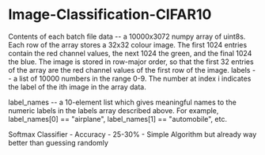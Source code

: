 # Image-Classification-CIFAR10

Contents of each batch file
data -- a 10000x3072 numpy array of uint8s. Each row of the array stores a 32x32 colour image. The first 1024 entries contain the red channel values, the next 1024 the green, and the final 1024 the blue. The image is stored in row-major order, so that the first 32 entries of the array are the red channel values of the first row of the image.
labels -- a list of 10000 numbers in the range 0-9. The number at index i indicates the label of the ith image in the array data.

label_names -- a 10-element list which gives meaningful names to the numeric labels in the labels array described above. For example, label_names[0] == "airplane", label_names[1] == "automobile", etc.

Softmax Classifier - Accuracy - 25-30% - Simple Algorithm but already way better than guessing randomly
